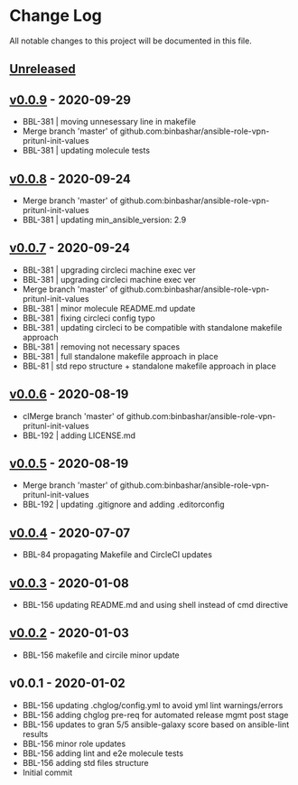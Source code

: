# Change Log

All notable changes to this project will be documented in this file.

<a name="unreleased"></a>
## [Unreleased]



<a name="v0.0.9"></a>
## [v0.0.9] - 2020-09-29

- BBL-381 | moving unnesessary line in makefile
- Merge branch 'master' of github.com:binbashar/ansible-role-vpn-pritunl-init-values
- BBL-381 | updating molecule tests


<a name="v0.0.8"></a>
## [v0.0.8] - 2020-09-24

- Merge branch 'master' of github.com:binbashar/ansible-role-vpn-pritunl-init-values
- BBL-381 | updating min_ansible_version: 2.9


<a name="v0.0.7"></a>
## [v0.0.7] - 2020-09-24

- BBL-381 | upgrading circleci machine exec ver
- BBL-381 | upgrading circleci machine exec ver
- Merge branch 'master' of github.com:binbashar/ansible-role-vpn-pritunl-init-values
- BBL-381 | minor molecule README.md update
- BBL-381 | fixing circleci config typo
- BBL-381 | updating circleci to be compatible with standalone makefile approach
- BBL-381 | removing not necessary spaces
- BBL-381 | full standalone makefile approach in place
- BBL-81 | std repo structure + standalone makefile approach in place


<a name="v0.0.6"></a>
## [v0.0.6] - 2020-08-19

- clMerge branch 'master' of github.com:binbashar/ansible-role-vpn-pritunl-init-values
- BBL-192 | adding LICENSE.md


<a name="v0.0.5"></a>
## [v0.0.5] - 2020-08-19

- Merge branch 'master' of github.com:binbashar/ansible-role-vpn-pritunl-init-values
- BBL-192 | updating .gitignore and adding .editorconfig


<a name="v0.0.4"></a>
## [v0.0.4] - 2020-07-07

- BBL-84 propagating Makefile and CircleCI updates


<a name="v0.0.3"></a>
## [v0.0.3] - 2020-01-08

- BBL-156 updating README.md and using shell instead of cmd directive


<a name="v0.0.2"></a>
## [v0.0.2] - 2020-01-03

- BBL-156 makefile and circile minor update


<a name="v0.0.1"></a>
## v0.0.1 - 2020-01-02

- BBL-156 updating .chglog/config.yml to avoid yml lint warnings/errors
- BBL-156 adding chglog pre-req for automated release mgmt post stage
- BBL-156 updates to gran 5/5 ansible-galaxy score based on ansible-lint results
- BBL-156 minor role updates
- BBL-156 adding lint and e2e molecule tests
- BBL-156 adding std files structure
- Initial commit


[Unreleased]: https://github.com/binbashar/ansible-role-vpn-pritunl-init-values/compare/v0.0.9...HEAD
[v0.0.9]: https://github.com/binbashar/ansible-role-vpn-pritunl-init-values/compare/v0.0.8...v0.0.9
[v0.0.8]: https://github.com/binbashar/ansible-role-vpn-pritunl-init-values/compare/v0.0.7...v0.0.8
[v0.0.7]: https://github.com/binbashar/ansible-role-vpn-pritunl-init-values/compare/v0.0.6...v0.0.7
[v0.0.6]: https://github.com/binbashar/ansible-role-vpn-pritunl-init-values/compare/v0.0.5...v0.0.6
[v0.0.5]: https://github.com/binbashar/ansible-role-vpn-pritunl-init-values/compare/v0.0.4...v0.0.5
[v0.0.4]: https://github.com/binbashar/ansible-role-vpn-pritunl-init-values/compare/v0.0.3...v0.0.4
[v0.0.3]: https://github.com/binbashar/ansible-role-vpn-pritunl-init-values/compare/v0.0.2...v0.0.3
[v0.0.2]: https://github.com/binbashar/ansible-role-vpn-pritunl-init-values/compare/v0.0.1...v0.0.2
